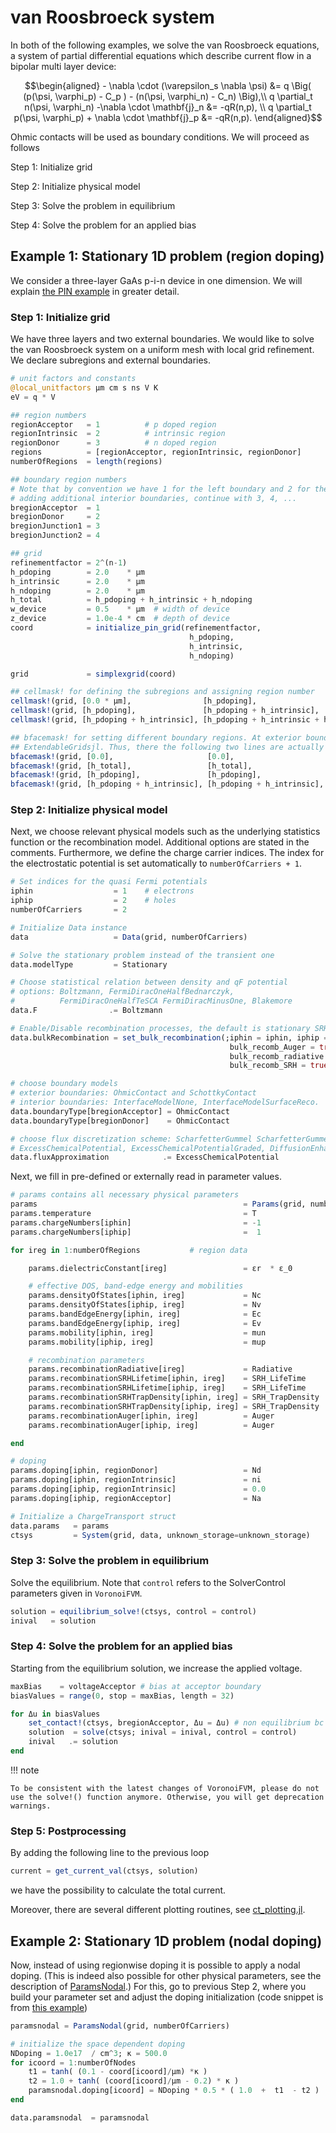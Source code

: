 van Roosbroeck system
================================

In both of the following examples, we solve the van Roosbroeck equations, a system of partial differential equations which describe current flow in a bipolar multi layer device:

```math
\begin{aligned}
	- \nabla \cdot (\varepsilon_s \nabla \psi) &= q \Big( (p(\psi, \varphi_p) - C_p ) - (n(\psi, \varphi_n) - C_n) \Big),\\
	q \partial_t n(\psi, \varphi_n) -\nabla \cdot \mathbf{j}_n &= -qR(n,p), \\
	q \partial_t p(\psi, \varphi_p) + \nabla \cdot \mathbf{j}_p &= -qR(n,p).
\end{aligned}
```
Ohmic contacts will be used as boundary conditions. We will proceed as follows

Step 1: Initialize grid

Step 2: Initialize physical model

Step 3: Solve the problem in equilibrium

Step 4: Solve the problem for an applied bias

## Example 1: Stationary 1D problem (region doping)
We consider a three-layer GaAs p-i-n device in one dimension. We will explain [the PIN example](https://github.com/WIAS-PDELib/ChargeTransport.jl/blob/master/examples/Ex101_PIN.jl) in
greater detail.


### Step 1: Initialize grid
We have three layers and two external boundaries. We would like to solve the van Roosbroeck system on a uniform mesh with local grid refinement. We declare subregions and external boundaries.

```julia
# unit factors and constants
@local_unitfactors μm cm s ns V K
eV = q * V

## region numbers
regionAcceptor   = 1          # p doped region
regionIntrinsic  = 2          # intrinsic region
regionDonor      = 3          # n doped region
regions          = [regionAcceptor, regionIntrinsic, regionDonor]
numberOfRegions  = length(regions)

## boundary region numbers
# Note that by convention we have 1 for the left boundary and 2 for the right boundary. If
# adding additional interior boundaries, continue with 3, 4, ...
bregionAcceptor  = 1
bregionDonor     = 2
bregionJunction1 = 3
bregionJunction2 = 4

## grid
refinementfactor = 2^(n-1)
h_pdoping        = 2.0    * μm
h_intrinsic      = 2.0    * μm
h_ndoping        = 2.0    * μm
h_total          = h_pdoping + h_intrinsic + h_ndoping
w_device         = 0.5    * μm  # width of device
z_device         = 1.0e-4 * cm  # depth of device
coord            = initialize_pin_grid(refinementfactor,
                                        h_pdoping,
                                        h_intrinsic,
                                        h_ndoping)

grid             = simplexgrid(coord)

## cellmask! for defining the subregions and assigning region number
cellmask!(grid, [0.0 * μm],                [h_pdoping],                           regionAcceptor)  # p-doped region = 1
cellmask!(grid, [h_pdoping],               [h_pdoping + h_intrinsic],             regionIntrinsic) # intrinsic region = 2
cellmask!(grid, [h_pdoping + h_intrinsic], [h_pdoping + h_intrinsic + h_ndoping], regionDonor)     # n-doped region = 3

## bfacemask! for setting different boundary regions. At exterior boundaries they are automatically set by
## ExtendableGridsjl. Thus, there the following two lines are actually unneccesarry, but are only written for completeness.
bfacemask!(grid, [0.0],                     [0.0],                     bregionAcceptor)     # outer left boundary
bfacemask!(grid, [h_total],                 [h_total],                 bregionDonor)  # outer right boundary
bfacemask!(grid, [h_pdoping],               [h_pdoping],               bregionJunction1) # first  inner interface
bfacemask!(grid, [h_pdoping + h_intrinsic], [h_pdoping + h_intrinsic], bregionJunction2) # second inner interface
```

### Step 2: Initialize physical model
Next, we choose relevant physical models such as the underlying statistics function or the recombination model. Additional options are stated in the comments.
Furthermore, we define the charge carrier indices. The index for the electrostatic potential is set automatically to `numberOfCarriers + 1`.

```julia
# Set indices for the quasi Fermi potentials
iphin                  = 1    # electrons
iphip                  = 2    # holes
numberOfCarriers       = 2

# Initialize Data instance
data                   = Data(grid, numberOfCarriers)

# Solve the stationary problem instead of the transient one
data.modelType         = Stationary

# Choose statistical relation between density and qF potential
# options: Boltzmann, FermiDiracOneHalfBednarczyk,
#          FermiDiracOneHalfTeSCA FermiDiracMinusOne, Blakemore
data.F                .= Boltzmann

# Enable/Disable recombination processes, the default is stationary SRH recombination.
data.bulkRecombination = set_bulk_recombination(;iphin = iphin, iphip = iphip,
                                                 bulk_recomb_Auger = true,
                                                 bulk_recomb_radiative = true,
                                                 bulk_recomb_SRH = true)

# choose boundary models
# exterior boundaries: OhmicContact and SchottkyContact
# interior boundaries: InterfaceModelNone, InterfaceModelSurfaceReco.
data.boundaryType[bregionAcceptor] = OhmicContact
data.boundaryType[bregionDonor]    = OhmicContact

# choose flux discretization scheme: ScharfetterGummel ScharfetterGummelGraded,
# ExcessChemicalPotential, ExcessChemicalPotentialGraded, DiffusionEnhanced, GeneralizedSG
data.fluxApproximation            .= ExcessChemicalPotential
```

Next, we fill in pre-defined or externally read in parameter values.

```julia
# params contains all necessary physical parameters
params                                              = Params(grid, numberOfCarriers)
params.temperature                                  = T
params.chargeNumbers[iphin]                         = -1
params.chargeNumbers[iphip]                         =  1

for ireg in 1:numberOfRegions           # region data

    params.dielectricConstant[ireg]                 = εr  * ε_0

    # effective DOS, band-edge energy and mobilities
    params.densityOfStates[iphin, ireg]             = Nc
    params.densityOfStates[iphip, ireg]             = Nv
    params.bandEdgeEnergy[iphin, ireg]              = Ec
    params.bandEdgeEnergy[iphip, ireg]              = Ev
    params.mobility[iphin, ireg]                    = mun
    params.mobility[iphip, ireg]                    = mup

    # recombination parameters
    params.recombinationRadiative[ireg]             = Radiative
    params.recombinationSRHLifetime[iphin, ireg]    = SRH_LifeTime
    params.recombinationSRHLifetime[iphip, ireg]    = SRH_LifeTime
    params.recombinationSRHTrapDensity[iphin, ireg] = SRH_TrapDensity
    params.recombinationSRHTrapDensity[iphip, ireg] = SRH_TrapDensity
    params.recombinationAuger[iphin, ireg]          = Auger
    params.recombinationAuger[iphip, ireg]          = Auger

end

# doping
params.doping[iphin, regionDonor]                   = Nd
params.doping[iphin, regionIntrinsic]               = ni
params.doping[iphip, regionIntrinsic]               = 0.0
params.doping[iphip, regionAcceptor]                = Na

# Initialize a ChargeTransport struct
data.params   = params
ctsys         = System(grid, data, unknown_storage=unknown_storage)
```

### Step 3: Solve the problem in equilibrium
Solve the equilibrium. Note that `control` refers to the SolverControl
parameters given in `VoronoiFVM`.
```julia
solution = equilibrium_solve!(ctsys, control = control)
inival   = solution
```

### Step 4: Solve the problem for an applied bias
Starting from the equilibrium solution, we increase the applied voltage.
```julia
maxBias    = voltageAcceptor # bias at acceptor boundary
biasValues = range(0, stop = maxBias, length = 32)

for Δu in biasValues
    set_contact!(ctsys, bregionAcceptor, Δu = Δu) # non equilibrium bc
    solution  = solve(ctsys; inival = inival, control = control)
    inival   .= solution
end
```

!!! note

    To be consistent with the latest changes of VoronoiFVM, please do not use the solve!() function anymore. Otherwise, you will get deprecation warnings.

### Step 5: Postprocessing
By adding the following line to the previous loop
```julia
current = get_current_val(ctsys, solution)
```
we have the possibility to calculate the total current.

Moreover, there are several different plotting routines, see [ct_plotting.jl](https://github.com/WIAS-PDELib/ChargeTransport.jl/blob/master/src/ct_plotting.jl).

## Example 2: Stationary 1D problem (nodal doping)

Now, instead of using regionwise doping it is possible to apply a nodal doping. (This is indeed also possible for other physical parameters, see the description of [ParamsNodal](https://github.com/WIAS-PDELib/ChargeTransport.jl/blob/ab0684293845859fb142ea69d786a88b597a8b67/src/ct_system.jl#L426).)
For this, go to previous Step 2, where you build your parameter set and adjust the doping initialization (code snippet is from [this example](https://github.com/WIAS-PDELib/ChargeTransport.jl/blob/master/examples/Ex102_PIN_nodal_doping.jl))

```julia
paramsnodal = ParamsNodal(grid, numberOfCarriers)

# initialize the space dependent doping
NDoping = 1.0e17  / cm^3; κ = 500.0
for icoord = 1:numberOfNodes
    t1 = tanh( (0.1 - coord[icoord]/μm) *κ )
    t2 = 1.0 + tanh( (coord[icoord]/μm - 0.2) * κ )
    paramsnodal.doping[icoord] = NDoping * 0.5 * ( 1.0  +  t1  - t2 )
end

data.paramsnodal  = paramsnodal
```
